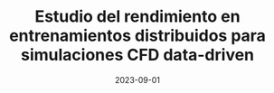 ---
title: "Estudio del rendimiento en entrenamientos distribuidos para simulaciones CFD data-driven"
collection: publications
permalink: /publication/2023-09-01-Estudio-del-rendimiento-en-entrenamientos-distribuidos-para-simulaciones-CFD-data-driven
type: "national"
date: 2023-09-01
venue: '<em>XXXIII Jornadas SARTECO</em>'
citation: ' A. González-Barberá,  P. Barreda,  K. Rojek, and  <strong>S. Iserte</strong>, &quot;Estudio del rendimiento en entrenamientos distribuidos para simulaciones CFD data-driven.&quot; <em>XXXIII Jornadas SARTECO</em>, Sep. 2023.'
---